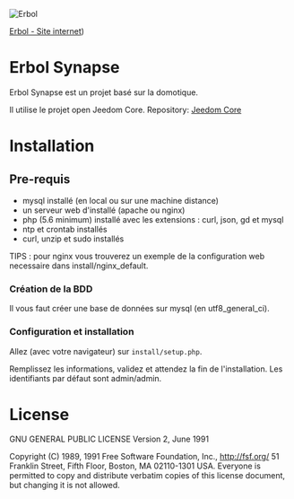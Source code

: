 ![Erbol](http://erbol.fr/themes/jms_megamall/img/logo.png)

[Erbol - Site internet](http://erbol.fr))

# Erbol Synapse #

Erbol Synapse est un projet basé sur la domotique.

Il utilise le projet open Jeedom Core.
Repository: [Jeedom Core](https://github.com/jeedom/core)

# Installation #

## Pre-requis
- mysql installé (en local ou sur une machine distance)
- un serveur web d'installé (apache ou nginx)
- php (5.6 minimum) installé avec les extensions : curl, json, gd et mysql
- ntp et crontab installés
- curl, unzip et sudo installés

TIPS : pour nginx vous trouverez un exemple de la configuration web necessaire dans install/nginx_default.

### Création de la BDD 

Il vous faut créer une base de données sur mysql (en utf8_general_ci).

### Configuration et installation

Allez (avec votre navigateur) sur `install/setup.php`.

Remplissez les informations, validez et attendez la fin de l'installation. Les identifiants par défaut sont admin/admin.

# License #

GNU GENERAL PUBLIC LICENSE
Version 2, June 1991

Copyright (C) 1989, 1991 Free Software Foundation, Inc., <http://fsf.org/> 51 Franklin Street, Fifth Floor, Boston, MA 02110-1301 USA. Everyone is permitted to copy and distribute verbatim copies of this license document, but changing it is not allowed.

